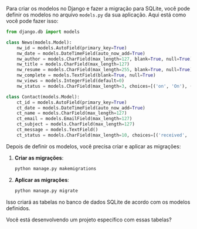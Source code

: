 
Para criar os modelos no Django e fazer a migração para SQLite, você pode definir os modelos no arquivo `models.py` da sua aplicação. Aqui está como você pode fazer isso:

```python
from django.db import models

class News(models.Model):
    nw_id = models.AutoField(primary_key=True)
    nw_date = models.DateTimeField(auto_now_add=True)
    nw_author = models.CharField(max_length=127, blank=True, null=True)
    nw_title = models.CharField(max_length=127)
    nw_resume = models.CharField(max_length=255, blank=True, null=True)
    nw_complete = models.TextField(blank=True, null=True)
    nw_views = models.IntegerField(default=0)
    nw_status = models.CharField(max_length=3, choices=[('on', 'On'), ('off', 'Off')], default='on')

class Contact(models.Model):
    ct_id = models.AutoField(primary_key=True)
    ct_date = models.DateTimeField(auto_now_add=True)
    ct_name = models.CharField(max_length=127)
    ct_email = models.EmailField(max_length=127)
    ct_subject = models.CharField(max_length=127)
    ct_message = models.TextField()
    ct_status = models.CharField(max_length=10, choices=[('received', 'Received'), ('readed', 'Readed'), ('responded', 'Responded'), ('deleted', 'Deleted')], default='received')
```

Depois de definir os modelos, você precisa criar e aplicar as migrações:

1. **Criar as migrações**:
   ```bash
   python manage.py makemigrations
   ```

2. **Aplicar as migrações**:
   ```bash
   python manage.py migrate
   ```

Isso criará as tabelas no banco de dados SQLite de acordo com os modelos definidos.

Você está desenvolvendo um projeto específico com essas tabelas?